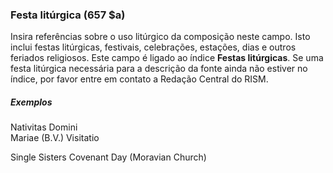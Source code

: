 ### Festa litúrgica (657 $a) 

Insira referências sobre o uso litúrgico da composição neste campo. Isto inclui festas litúrgicas, festivais, celebrações, estações, dias e outros feriados religiosos. Este campo é ligado ao índice **Festas litúrgicas**. Se uma festa litúrgica necessária para a descrição da fonte ainda não estiver no índice, por favor entre em contato a Redação Central do RISM.

##### Exemplos  
Nativitas Domini  
Mariae (B.V.) Visitatio  

Single Sisters Covenant Day (Moravian Church)